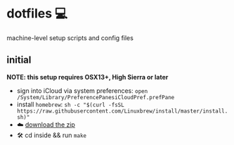 # dotfiles 💻

machine-level setup scripts and config files

## initial

**NOTE: this setup requires OSX13+, High Sierra or later**

-  sign into iCloud via system preferences: `open /System/Library/PreferencePanesiCloudPref.prefPane`
-  install `homebrew`: `sh -c "$(curl -fsSL https://raw.githubusercontent.com/Linuxbrew/install/master/install.sh)"`
- ☁️ [download the zip](https://github.com/daniellacosse/dotfiles/archive/master.zip)
- 🛠 cd inside && run `make`
